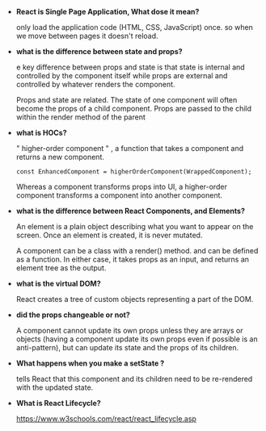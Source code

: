 - **React is Single Page Application, What dose it mean?**

  only load the application code (HTML, CSS, JavaScript) once. so when we move between pages it doesn't reload.

- **what is the difference between state and props?**

  e key difference between props and state is that state is internal and controlled by the component itself while props are external and controlled by whatever renders the component.

  Props and state are related. The state of one component will often become the props of a child component. Props are passed to the child within the render method of the parent

- **what is HOCs?**

  " higher-order component " , a function that takes a component and returns a new component.

  `const EnhancedComponent = higherOrderComponent(WrappedComponent);`

  Whereas a component transforms props into UI, a higher-order component transforms a component into another component.

- **what is the difference between React Components, and Elements?**

  An element is a plain object describing what you want to appear on the screen. Once an element is created, it is never mutated.

  A component can be a class with a render() method. and can be defined as a function. In either case, it takes props as an input, and returns an element tree as the output.

- **what is the virtual DOM?**

  React creates a tree of custom objects representing a part of the DOM.

- **did the props changeable or not?**

  A component cannot update its own props unless they are arrays or objects (having a component update its own props even if possible is an anti-pattern), but can update its state and the props of its children.

- **What happens when you make a setState ?**

  tells React that this component and its children need to be re-rendered with the updated state.

- **What is React Lifecycle?**

  https://www.w3schools.com/react/react_lifecycle.asp
